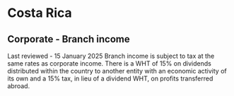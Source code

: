 # Costa Rica
## Corporate - Branch income
Last reviewed - 15 January 2025
Branch income is subject to tax at the same rates as corporate income.
There is a WHT of 15% on dividends distributed within the country to another entity with an economic activity of its own and a 15% tax, in lieu of a dividend WHT, on profits transferred abroad.
